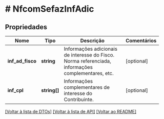 # # NfcomSefazInfAdic

## Propriedades

Nome | Tipo | Descrição | Comentários
------------ | ------------- | ------------- | -------------
**inf_ad_fisco** | **string** | Informações adicionais de interesse do Fisco.  Norma referenciada, informações complementares, etc. | [optional]
**inf_cpl** | **string[]** | Informações complementares de interesse do Contribuinte. | [optional]

[[Voltar à lista de DTOs]](../../README.md#models) [[Voltar à lista de API]](../../README.md#endpoints) [[Voltar ao README]](../../README.md)
